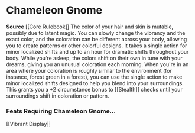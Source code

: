 ﻿---
id: '11'
name: Chameleon Gnome
rarity: Common
source: '[[DATABASE/source/Core Rulebook|Core Rulebook]]'
trait: null
type: Heritage

---
# Chameleon Gnome

**Source** [[Core Rulebook]] 
The color of your hair and skin is mutable, possibly due to latent magic. You can slowly change the vibrancy and the exact color, and the coloration can be different across your body, allowing you to create patterns or other colorful designs. It takes a single action for minor localized shifts and up to an hour for dramatic shifts throughout your body. While you're asleep, the colors shift on their own in tune with your dreams, giving you an unusual coloration each morning. When you're in an area where your coloration is roughly similar to the environment (for instance, forest green in a forest), you can use the single action to make minor localized shifts designed to help you blend into your surroundings. This grants you a +2 circumstance bonus to [[Stealth]] checks until your surroundings shift in coloration or pattern.

### Feats Requiring Chameleon Gnome...

[[Vibrant Display]]